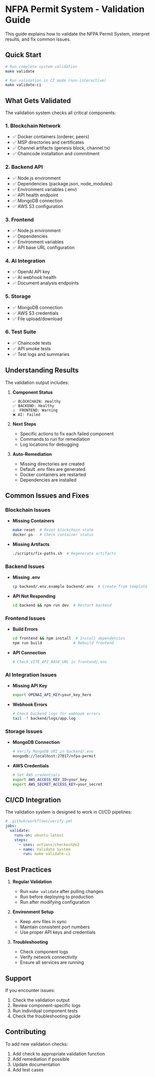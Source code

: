 # NFPA Permit System - Validation Guide

This guide explains how to validate the NFPA Permit System, interpret results, and fix common issues.

## Quick Start

```bash
# Run complete system validation
make validate

# Run validation in CI mode (non-interactive)
make validate-ci
```

## What Gets Validated

The validation system checks all critical components:

### 1. Blockchain Network
- ✅ Docker containers (orderer, peers)
- ✅ MSP directories and certificates
- ✅ Channel artifacts (genesis block, channel tx)
- ✅ Chaincode installation and commitment

### 2. Backend API
- ✅ Node.js environment
- ✅ Dependencies (package.json, node_modules)
- ✅ Environment variables (.env)
- ✅ API health endpoint
- ✅ MongoDB connection
- ✅ AWS S3 configuration

### 3. Frontend
- ✅ Node.js environment
- ✅ Dependencies
- ✅ Environment variables
- ✅ API base URL configuration

### 4. AI Integration
- ✅ OpenAI API key
- ✅ AI webhook health
- ✅ Document analysis endpoints

### 5. Storage
- ✅ MongoDB connection
- ✅ AWS S3 credentials
- ✅ File upload/download

### 6. Test Suite
- ✅ Chaincode tests
- ✅ API smoke tests
- ✅ Test logs and summaries

## Understanding Results

The validation output includes:

1. **Component Status**
   ```
   ✅ BLOCKCHAIN: Healthy
   ✅ BACKEND: Healthy
   ⚠️  FRONTEND: Warning
   ❌ AI: Failed
   ```

2. **Next Steps**
   - Specific actions to fix each failed component
   - Commands to run for remediation
   - Log locations for debugging

3. **Auto-Remediation**
   - Missing directories are created
   - Default .env files are generated
   - Docker containers are restarted
   - Dependencies are installed

## Common Issues and Fixes

### Blockchain Issues
- **Missing Containers**
  ```bash
  make reset  # Reset blockchain state
  docker ps   # Check container status
  ```
- **Missing Artifacts**
  ```bash
  ./scripts/fix-paths.sh  # Regenerate artifacts
  ```

### Backend Issues
- **Missing .env**
  ```bash
  cp backend/.env.example backend/.env  # Create from template
  ```
- **API Not Responding**
  ```bash
  cd backend && npm run dev  # Restart backend
  ```

### Frontend Issues
- **Build Errors**
  ```bash
  cd frontend && npm install  # Install dependencies
  npm run build              # Rebuild frontend
  ```
- **API Connection**
  ```bash
  # Check VITE_API_BASE_URL in frontend/.env
  ```

### AI Integration Issues
- **Missing API Key**
  ```bash
  export OPENAI_API_KEY=your_key_here
  ```
- **Webhook Errors**
  ```bash
  # Check backend logs for webhook errors
  tail -f backend/logs/app.log
  ```

### Storage Issues
- **MongoDB Connection**
  ```bash
  # Verify MongoDB URI in backend/.env
  mongodb://localhost:27017/nfpa-permit
  ```
- **AWS Credentials**
  ```bash
  # Set AWS credentials
  export AWS_ACCESS_KEY_ID=your_key
  export AWS_SECRET_ACCESS_KEY=your_secret
  ```

## CI/CD Integration

The validation system is designed to work in CI/CD pipelines:

```yaml
# .github/workflows/verify.yml
jobs:
  validate:
    runs-on: ubuntu-latest
    steps:
      - uses: actions/checkout@v2
      - name: Validate System
        run: make validate-ci
```

## Best Practices

1. **Regular Validation**
   - Run `make validate` after pulling changes
   - Run before deploying to production
   - Run after modifying configuration

2. **Environment Setup**
   - Keep .env files in sync
   - Maintain consistent port numbers
   - Use proper API keys and credentials

3. **Troubleshooting**
   - Check component logs
   - Verify network connectivity
   - Ensure all services are running

## Support

If you encounter issues:
1. Check the validation output
2. Review component-specific logs
3. Run individual component tests
4. Check the troubleshooting guide

## Contributing

To add new validation checks:
1. Add check to appropriate validation function
2. Add remediation if possible
3. Update documentation
4. Add test cases 